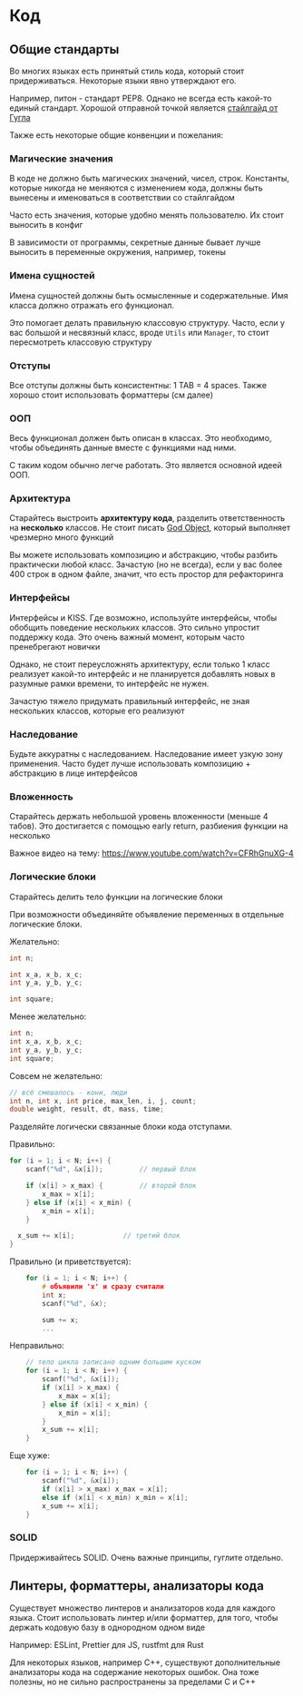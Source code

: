 # Код

## Общие стандарты

Во многих языках есть принятый стиль кода, который стоит придерживаться. Некоторые языки явно утверждают его.

Например, питон - стандарт PEP8. Однако не всегда есть какой-то единый стандарт. Хорошой отправной точкой является [стайлгайд от Гугла](https://google.github.io/styleguide/)

Также есть некоторые общие конвенции и пожелания:

### Магические значения

В коде не должно быть магических значений, чисел, строк.
Константы, которые никогда не меняются с изменением кода, должны быть вынесены и именоваться в соответствии со стайлгайдом

Часто есть значения, которые удобно менять пользователю. Их стоит выносить в конфиг

В зависимости от программы, секретные данные бывает лучше выносить в переменные окружения, например, токены

### Имена сущностей

Имена сущностей должны быть осмысленные и содержательные. Имя класса должно отражать его функционал.

Это помогает делать правильную классовую структуру. Часто, если у вас большой и несвязный класс, вроде `Utils` или `Manager`, то стоит пересмотреть классовую структуру

### Отступы

Все отступы должны быть консистентны: 1 TAB = 4 spaces. Также хорошо стоит использовать форматтеры (см далее)

### ООП

Весь функционал должен быть описан в классах. Это необходимо, чтобы объединять данные вместе с функциями над ними.

С таким кодом обычно легче работать. Это является основной идеей ООП.

### Архитектура

Старайтесь выстроить **архитектуру кода**, разделить ответственность на **несколько** классов.
Не стоит писать [God Object](https://en.wikipedia.org/wiki/God_object), который выполняет чрезмерно много функций

Вы можете использовать композицию и абстракцию, чтобы разбить практически любой класс.
Зачастую (но не всегда), если у вас более 400 строк в одном файле, значит, что есть простор для рефакторинга

### Интерфейсы

Интерфейсы и KISS. Где возможно, используйте интерфейсы, чтобы обобщить поведение нескольких классов.
Это сильно упростит поддержку кода. Это очень важный момент, которым часто пренебрегают новички


Однако, не стоит переусложнять архитектуру, если только 1 класс реализует какой-то интерфейс и
не планируется добавлять новых в разумные рамки времени, то интерфейс не нужен.

Зачастую тяжело придумать правильный интерфейс, не зная нескольких классов, которые его реализуют

### Наследование

Будьте аккуратны с наследованием. Наследование имеет узкую зону применения.
Часто будет лучше использовать композицию + абстракцию в лице интерфейсов

### Вложенность

Старайтесь держать небольшой уровень вложенности (меньше 4 табов). Это достигается с помощью early return, разбиения функции на несколько

Важное видео на тему: https://www.youtube.com/watch?v=CFRhGnuXG-4

### Логические блоки

Старайтесь делить тело функции на логические блоки

При возможности объединяйте объявление переменных в отдельные логические блоки.

Желательно:
```c
int n;

int x_a, x_b, x_c;
int y_a, y_b, y_c;

int square;
```

Менее желательно:
```c
int n;
int x_a, x_b, x_c;
int y_a, y_b, y_c;
int square;
```

Совсем не желательно:
```c
// всё смешалось - кони, люди
int n, int x, int price, max_len, i, j, count;
double weight, result, dt, mass, time;
```

Разделяйте логически связанные блоки кода отступами.

Правильно:
```c
for (i = 1; i < N; i++) {
	scanf("%d", &x[i]); 		// первый блок

	if (x[i] > x_max) { 		// второй блок
		x_max = x[i];
	} else if (x[i] < x_min) {
		x_min = x[i];
	}

  x_sum += x[i]; 			// третий блок
}
```

Правильно (и приветствуется):
```c
	for (i = 1; i < N; i++) {
		# объявили 'x' и сразу считали
		int x;
		scanf("%d", &x);

		sum += x;
		...
```

Неправильно:
```c
	// тело цикла записано одним большим куском
	for (i = 1; i < N; i++) {
		scanf("%d", &x[i]);
		if (x[i] > x_max) {
			x_max = x[i];
		} else if (x[i] < x_min) {
			x_min = x[i];
		}
		x_sum += x[i];
	}
```

Еще хуже:
```c
	for (i = 1; i < N; i++) {
		scanf("%d", &x[i]);
		if (x[i] > x_max) x_max = x[i];
		else if (x[i] < x_min) x_min = x[i];
		x_sum += x[i];
	}
```

### SOLID

Придерживайтесь SOLID. Очень важные принципы, гуглите отдельно.

## Линтеры, форматтеры, анализаторы кода

Существует множество линтеров и анализаторов кода для каждого языка.
Стоит использовать линтер и/или форматтер, для того, чтобы держать кодовую базу в однородном одном виде

Например: ESLint, Prettier для JS, rustfmt для Rust

Для некоторых языков, например C++, существуют дополнительные анализаторы кода на содержание некоторых ошибок.
Она тоже полезны, но не сильно распространены за пределами C и C++

